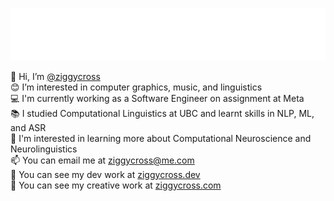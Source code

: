 ![name-animation](https://raw.githubusercontent.com/ziggycross/ziggycross/main/name-animation.gif)

👋 Hi, I’m [@ziggycross](https://github.com/ziggycross)  
😊 I’m interested in computer graphics, music, and linguistics  
💻 I'm currently working as a Software Engineer on assignment at Meta  
📚 I studied Computational Linguistics at UBC and learnt skills in NLP, ML, and ASR  
🧠 I'm interested in learning more about Computational Neuroscience and Neurolinguistics  
📫 You can email me at [ziggycross@me.com](mailto:ziggycross@me.com)  
📃 You can see my dev work at [ziggycross.dev](https://ziggycross.dev)  
📸 You can see my creative work at [ziggycross.com](https://ziggycross.com)  
